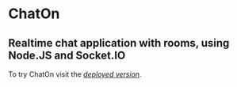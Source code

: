 # ChatOn
Realtime chat application with rooms, using Node.JS and Socket.IO
---
To try ChatOn visit the *[deployed version](http://yaman-chat.herokuapp.com)*.
